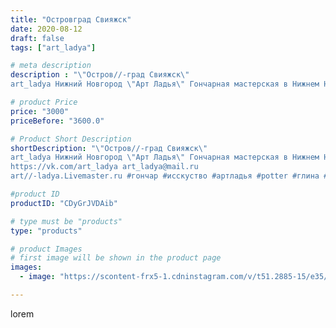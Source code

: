 ```yaml
---
title: "Островград Свияжск"
date: 2020-08-12
draft: false
tags: ["art_ladya"]

# meta description
description : "\"Остров//-град Свияжск\" 
art_ladya Нижний Новгород \"Арт Ладья\" Гончарная мастерская в Нижнем Новгороде. Изготовление керамики и мастер//-классы по обучению."

# product Price
price: "3000"
priceBefore: "3600.0"

# Product Short Description
shortDescription: "\"Остров//-град Свияжск\" 
art_ladya Нижний Новгород \"Арт Ладья\" Гончарная мастерская в Нижнем Новгороде. Изготовление керамики и мастер//-классы по обучению. 
https://vk.com/art_ladya art_ladya@mail.ru 
art//-ladya.Livemaster.ru #гончар #исскуство #артладья #potter #глина #керамикаручнаяработа #гончарнаямастерская #керамиканазаказ #handmade #посудаизглины #керамика #гончарнаяпосуда #эксклюзивнаякерамика #dishes #decor #ceramicar #nntoday #claygoods #фестиваль #earthenware #ceramic #design #artladya #мастеркласс #свияжск #ceramicart #sviyazhsk #гончарныйкруг #авторскаякерамика"

#product ID
productID: "CDyGrJVDAib"

# type must be "products"
type: "products"

# product Images
# first image will be shown in the product page
images:
  - image: "https://scontent-frx5-1.cdninstagram.com/v/t51.2885-15/e35/117254937_762538347891269_7025440671693198936_n.jpg?_nc_ht=scontent-frx5-1.cdninstagram.com&_nc_cat=105&_nc_ohc=pWPxgaB02HMAX8819XE&edm=APU89FABAAAA&ccb=7-4&oh=6788cd3d29f849baf10ae2b84e5b536e&oe=612C2867&_nc_sid=86f79a&ig_cache_key=MjM3Mzk4OTMwNjgxMTAyNTU2Mw%3D%3D.2-ccb7-4"

---
```

lorem
